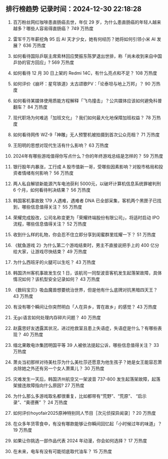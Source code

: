 
## 排行榜趋势 记录时间：2024-12-30 22:18:28
  
  1. 百万粉丝网红咖啡患直肠癌去世，年仅 29 岁，为什么患直肠癌的年轻人越来越多？哪些人容易得直肠癌？ 749 万热度
    
  2. 雷军千万年薪挖角 95 后 AI 天才少女，她有何经历？她将如何引领小米 AI 发展？ 636 万热度
    
  3. 如何看待国际乒联主席索林回应樊振东陈梦退出世排，称「尚未收到来自中国乒协的官方回应」? 569 万热度
    
  4. 如何看待 12 月 30 日上架的 Redmi 14C，有什么亮点和不足？ 108 万热度
    
  5. 如何评价《崩坏：星穹铁道》太古颂歌PV：「论泰坦与地上万邦」？ 90 万热度
    
  6. 如何看待某媒体使用质能方程解释「飞鸟撞击」？公共媒体应该如何避免科普翻车？ 84 万热度
    
  7. 现代职场为何难逃「加班文化」？我们如何最大化地保障加班权益？ 78 万热度
    
  8. 如何看待网传 WZ-9「神雕」无人预警机被拍摄到首次公众亮相？ 71 万热度
    
  9. 王阳明的思想对现代生活有什么影响？ 63 万热度
    
  10. 2024年有哪些游戏值得你写点什么？你的年终游戏总结是怎样的？ 59 万热度
    
  11. 银行股年内暴涨，工行成 A 股市值新一哥，受哪些因素影响？对股市格局和投资者情绪有何影响？ 56 万热度
    
  12. 两人私自解锁新能源汽车电池获利 5000元，以破坏计算机信息系统罪被判刑 6 个月，如何看待判决结果？ 56 万热度
    
  13. 韩国客机事故致 179 人遇难，遇难者 DNA 已全部采集，客机两个黑匣子已找到，哪些信息值得关注？ 55 万热度
    
  14. 荣耀完成股改，公司名称变更为「荣耀终端股份有限公司」，将适时启动 IPO 流程，哪些信息值得关注？ 52 万热度
    
  15. 收到什么样的礼物，你会忍不住立即分享到闺蜜群里炫耀一下？ 51 万热度
    
  16. 《鱿鱼游戏 2》为什么第二个游戏结束时，男主不直接说把手上的 400 亿分给大家，让游戏尽快结束？ 49 万热度
    
  17. 为什么西班牙的火腿可以生吃？ 43 万热度
    
  18. 韩国济州客机事故发生仅 1 日，该航司一同型波音客机发生起落架故障，具体情况如何？该机型安全记录如何？ 43 万热度
    
  19. 《数码宝贝》吸血魔兽想要统治世界，但是他有什么底牌对抗黑暗四天王？ 43 万热度
    
  20. 有没有哪个瞬间让你突然明白「人在异乡，胃在故乡」的感觉？ 43 万热度
    
  21. 无gc语言如何处理内存碎片问题？ 40 万热度
    
  22. 赵露思好友透露其状况，进过抢救室且患上失语症，失语症是什么？有哪些表现？ 40 万热度
    
  23. 缅北果敢电诈集团明国平等 39 人被依法提起公诉，哪些信息值得关注？ 33 万热度
    
  24. 萧炎当初那样对待美杜莎为什么美杜莎还愿意为他生孩子？她是女王能容忍萧炎除她之外还有另一个女人萧熏儿？ 30 万热度
    
  25. 灾难发生一天后，韩国济州航空又一架波音 737-800 发生起落架故障，起落架接连故障指向什么原因? 27 万热度
    
  26. 为什么那么多游戏取名都很重复，比如都带有“荒野”、“荒原”、 “启示录”、“奥德赛” ？ 24 万热度
    
  27. 如何评价hoyofair2025原神特别同人节目［次元侦探异闻录］? 20 万热度
    
  28. 在众多年货零食中，有没有哪款能够让你瞬间回忆起「小时候过年的味道」？ 19 万热度
    
  29. 如果让你挑选一部作品代表 2024 年动漫，你会如何选择？ 17 万热度
    
  30. 在未来，电车有没有可能彻底取代油车？ 15 万热度
    
